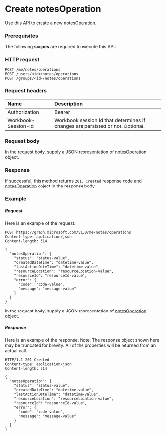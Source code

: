 # Create notesOperation

Use this API to create a new notesOperation.
### Prerequisites
The following **scopes** are required to execute this API: 
### HTTP request
<!-- { "blockType": "ignored" } -->
```http
POST /me/notes/operations
POST /users/<id>/notes/operations
POST /groups/<id>/notes/operations

```
### Request headers
| Name       | Description|
|:---------------|:----------|
| Authorization  | Bearer <code>|
| Workbook-Session-Id  | Workbook session Id that determines if changes are persisted or not. Optional.|

### Request body
In the request body, supply a JSON representation of [notesOperation](../resources/notesoperation.md) object.


### Response
If successful, this method returns `201, Created` response code and [notesOperation](../resources/notesoperation.md) object in the response body.

### Example
##### Request
Here is an example of the request.
<!-- {
  "blockType": "request",
  "name": "create_notesoperation_from_notes"
}-->
```http
POST https://graph.microsoft.com/v1.0/me/notes/operations
Content-type: application/json
Content-length: 314

{
  "notesOperation": {
    "status": "status-value",
    "createdDateTime": "datetime-value",
    "lastActionDateTime": "datetime-value",
    "resourceLocation": "resourceLocation-value",
    "resourceId": "resourceId-value",
    "error": {
      "code": "code-value",
      "message": "message-value"
    }
  }
}
```
In the request body, supply a JSON representation of [notesOperation](../resources/notesoperation.md) object.
##### Response
Here is an example of the response. Note: The response object shown here may be truncated for brevity. All of the properties will be returned from an actual call.
<!-- {
  "blockType": "response",
  "truncated": true,
  "@odata.type": "microsoft.graph.notesOperation"
} -->
```http
HTTP/1.1 201 Created
Content-type: application/json
Content-length: 314

{
  "notesOperation": {
    "status": "status-value",
    "createdDateTime": "datetime-value",
    "lastActionDateTime": "datetime-value",
    "resourceLocation": "resourceLocation-value",
    "resourceId": "resourceId-value",
    "error": {
      "code": "code-value",
      "message": "message-value"
    }
  }
}
```

<!-- uuid: 8fcb5dbc-d5aa-4681-8e31-b001d5168d79
2015-10-25 14:57:30 UTC -->
<!-- {
  "type": "#page.annotation",
  "description": "Create notesOperation",
  "keywords": "",
  "section": "documentation",
  "tocPath": ""
}-->